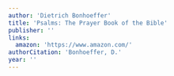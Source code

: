 ```yaml
---
author: 'Dietrich Bonhoeffer'
title: 'Psalms: The Prayer Book of the Bible'
publisher: ''
links:
  amazon: 'https://www.amazon.com/'
authorCitation: 'Bonhoeffer, D.'
year: ''
---
```

